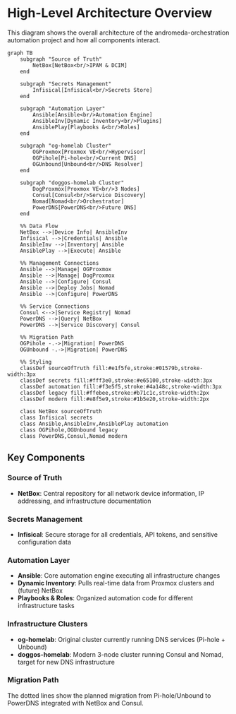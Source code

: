 # High-Level Architecture Overview

This diagram shows the overall architecture of the andromeda-orchestration automation project and how all components interact.

```mermaid
graph TB
    subgraph "Source of Truth"
        NetBox[NetBox<br/>IPAM & DCIM]
    end

    subgraph "Secrets Management"
        Infisical[Infisical<br/>Secrets Store]
    end

    subgraph "Automation Layer"
        Ansible[Ansible<br/>Automation Engine]
        AnsibleInv[Dynamic Inventory<br/>Plugins]
        AnsiblePlay[Playbooks &<br/>Roles]
    end

    subgraph "og-homelab Cluster"
        OGProxmox[Proxmox VE<br/>Hypervisor]
        OGPihole[Pi-hole<br/>Current DNS]
        OGUnbound[Unbound<br/>DNS Resolver]
    end

    subgraph "doggos-homelab Cluster"
        DogProxmox[Proxmox VE<br/>3 Nodes]
        Consul[Consul<br/>Service Discovery]
        Nomad[Nomad<br/>Orchestrator]
        PowerDNS[PowerDNS<br/>Future DNS]
    end

    %% Data Flow
    NetBox -->|Device Info| AnsibleInv
    Infisical -->|Credentials| Ansible
    AnsibleInv -->|Inventory| Ansible
    AnsiblePlay -->|Execute| Ansible

    %% Management Connections
    Ansible -->|Manage| OGProxmox
    Ansible -->|Manage| DogProxmox
    Ansible -->|Configure| Consul
    Ansible -->|Deploy Jobs| Nomad
    Ansible -->|Configure| PowerDNS

    %% Service Connections
    Consul <-->|Service Registry| Nomad
    PowerDNS -->|Query| NetBox
    PowerDNS -->|Service Discovery| Consul

    %% Migration Path
    OGPihole -.->|Migration| PowerDNS
    OGUnbound -.->|Migration| PowerDNS

    %% Styling
    classDef sourceOfTruth fill:#e1f5fe,stroke:#01579b,stroke-width:3px
    classDef secrets fill:#fff3e0,stroke:#e65100,stroke-width:3px
    classDef automation fill:#f3e5f5,stroke:#4a148c,stroke-width:3px
    classDef legacy fill:#ffebee,stroke:#b71c1c,stroke-width:2px
    classDef modern fill:#e8f5e9,stroke:#1b5e20,stroke-width:2px

    class NetBox sourceOfTruth
    class Infisical secrets
    class Ansible,AnsibleInv,AnsiblePlay automation
    class OGPihole,OGUnbound legacy
    class PowerDNS,Consul,Nomad modern
```

## Key Components

### Source of Truth

- **NetBox**: Central repository for all network device information, IP addressing, and infrastructure documentation

### Secrets Management

- **Infisical**: Secure storage for all credentials, API tokens, and sensitive configuration data

### Automation Layer

- **Ansible**: Core automation engine executing all infrastructure changes
- **Dynamic Inventory**: Pulls real-time data from Proxmox clusters and (future) NetBox
- **Playbooks & Roles**: Organized automation code for different infrastructure tasks

### Infrastructure Clusters

- **og-homelab**: Original cluster currently running DNS services (Pi-hole + Unbound)
- **doggos-homelab**: Modern 3-node cluster running Consul and Nomad, target for new DNS infrastructure

### Migration Path

The dotted lines show the planned migration from Pi-hole/Unbound to PowerDNS integrated with NetBox and Consul.
